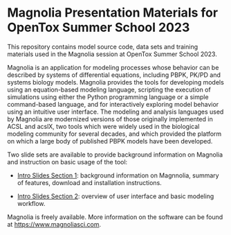 # Magnolia Presentation Materials for OpenTox Summer School 2023

This repository contains model source code, data sets and training materials used in the Magnolia session at OpenTox Summer School 2023.

Magnolia is an application for modeling processes whose behavior can be described by systems of differential equations, including PBPK, PK/PD and systems biology models. Magnolia provides the tools for developing models using an equation-based modeling language, scripting the execution of simulations using either the Python programming language or a simple command-based language, and for interactively exploring model behavior using an intuitive user interface. The modeling and analysis languages used by Magnolia are modernized versions of those originally implemented in ACSL and acslX, two tools which were widely used in the biological modeling community for several decades, and which provided the platform on which a large body of published PBPK models have been developed.

Two slide sets are available to provide background information on Magnolia and instruction on basic usage of the tool:

- [Intro Slides Section 1](https://github.com/magnoliasci/PBPK/blob/main/OpenTox%20Summer%20School%202023/Intro%20to%20M%26S%20Using%20Magnolia%20-%20Applications%20to%20PK%20-%20Section%201.pdf): background information on Magnnolia, summary of features, download and installation instructions.

- [Intro Slides Section 2](https://github.com/magnoliasci/PBPK/blob/main/OpenTox%20Summer%20School%202023/Intro%20to%20M%26S%20Using%20Magnolia%20-%20Applications%20to%20PK%20-%20Section%202.pdf): overview of user interface and basic modeling workflow.

Magnolia is freely available.  More information on the software can be found at https://www.magnoliasci.com.

